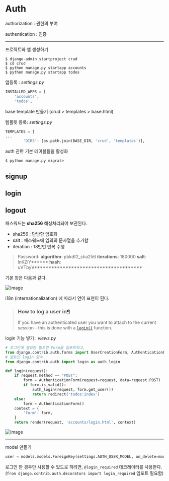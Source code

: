 # Auth

authorization : 권한의 부여

authentication : 인증

---

프로젝트와 앱 생성하기

```
$ django-admin startproject crud
$ cd crud
$ python manage.py startapp accounts
$ python manage.py startapp todos
```

앱등록  : *settings.py*

```python
INSTALLED_APPS = [
    'accounts',
    'todos',
```

base template 만들기  (crud > templates > base.html)

템플릿 등록: *settings.py*

```python
TEMPLATES = [
...
        'DIRS': [os.path.join(BASE_DIR, 'crud', 'templates')],
```

auth 관련 기본 테이블들을 활성화

```
$ python manage.py migrate
```



## signup

## login

## logout



패스워드는 **sha256** 해싱처리되어 보관된다.

- sha256 : 단방향 암호화
- salt  : 패스워드에 임의의 문자열을 추가함
- iteration : 18만번 반복 수행

> Password: **algorithm**: pbkdf2_sha256 **iterations**: 180000 **salt**: lnKZiY****** **hash**: uVTbyV**************************************

기본 창은 다음과 같다.

![image](https://user-images.githubusercontent.com/58576911/85348670-42fe1d00-b537-11ea-8fa7-fbc1930f4530.png)

i18n (internationalization) 에 따라서 언어 표현이 된다.



> ### How to log a user in[¶](https://docs.djangoproject.com/en/3.0/topics/auth/default/#how-to-log-a-user-in)
>
> If you have an authenticated user you want to attach to the current session - this is done with a [`login()`](https://docs.djangoproject.com/en/3.0/topics/auth/default/#django.contrib.auth.login) function.

login 기능 넣기 : *views.py*

```python
# 로그인에 필요한 빌트인 Form을 임포트하고,
from django.contrib.auth.forms import UserCreationForm, AuthenticationForm
# 빌트인 login 함수
from django.contrib.auth import login as auth_login

def login(request):
    if request.method == "POST":
        form = AuthenticationForm(request=request, data=request.POST)
        if form.is_valid():
            auth_login(request, form.get_user())
            return redirect('todos:index')
    else:
        form = AuthenticationForm()
    context = {
        'form': form,
    }
    return render(request, 'accounts/login.html', context)
```



![image](https://user-images.githubusercontent.com/58576911/85353041-4f3ba780-b542-11ea-816d-80d027a794bb.png)

---

model 만들기

```python
user = models.models.ForeignKey(settings.AUTH_USER_MODEL, on_delete=models.CASCADE)
```





로그인 한 경우만 사용할 수 있도로 하려면, `@login_required` 데코레이터를 사용한다. (`from django.contrib.auth.decorators import login_required` 임포트 필요함)

